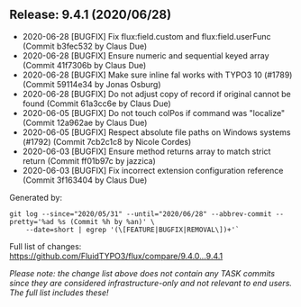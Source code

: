 ## Release: 9.4.1 (2020/06/28)

* 2020-06-28 [BUGFIX] Fix flux:field.custom and flux:field.userFunc (Commit b3fec532 by Claus Due)
* 2020-06-28 [BUGFIX] Ensure numeric and sequential keyed array (Commit 41f7306b by Claus Due)
* 2020-06-28 [BUGFIX] Make sure inline fal works with TYPO3 10 (#1789) (Commit 59114e34 by Jonas Osburg)
* 2020-06-28 [BUGFIX] Do not adjust copy of record if original cannot be found (Commit 61a3cc6e by Claus Due)
* 2020-06-05 [BUGFIX] Do not touch colPos if command was "localize" (Commit 12a962ae by Claus Due)
* 2020-06-05 [BUGFIX] Respect absolute file paths on Windows systems (#1792) (Commit 7cb2c1c8 by Nicole Cordes)
* 2020-06-03 [BUGFIX] Ensure method returns array to match strict return (Commit ff01b97c by jazzica)
* 2020-06-03 [BUGFIX] Fix incorrect extension configuration reference (Commit 3f163404 by Claus Due)

Generated by:

```
git log --since="2020/05/31" --until="2020/06/28" --abbrev-commit --pretty='%ad %s (Commit %h by %an)' \
    --date=short | egrep '(\[FEATURE|BUGFIX|REMOVAL\])+'`
```

Full list of changes: https://github.com/FluidTYPO3/flux/compare/9.4.0...9.4.1

*Please note: the change list above does not contain any TASK commits since they are considered 
infrastructure-only and not relevant to end users. The full list includes these!*

